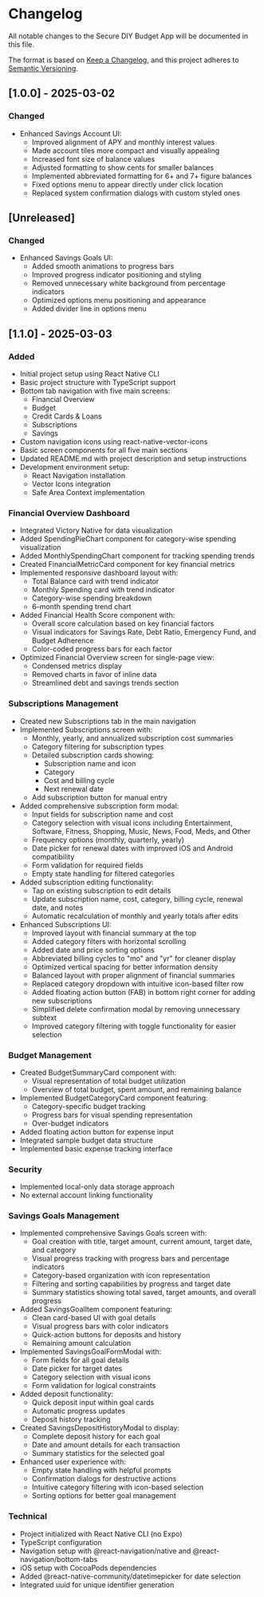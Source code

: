 # Changelog

All notable changes to the Secure DIY Budget App will be documented in this file.

The format is based on [Keep a Changelog](https://keepachangelog.com/en/1.0.0/),
and this project adheres to [Semantic Versioning](https://semver.org/spec/v2.0.0.html).

## [1.0.0] - 2025-03-02

### Changed
- Enhanced Savings Account UI:
  - Improved alignment of APY and monthly interest values
  - Made account tiles more compact and visually appealing
  - Increased font size of balance values
  - Adjusted formatting to show cents for smaller balances
  - Implemented abbreviated formatting for 6+ and 7+ figure balances
  - Fixed options menu to appear directly under click location
  - Replaced system confirmation dialogs with custom styled ones

## [Unreleased]

### Changed
- Enhanced Savings Goals UI:
  - Added smooth animations to progress bars
  - Improved progress indicator positioning and styling
  - Removed unnecessary white background from percentage indicators
  - Optimized options menu positioning and appearance
  - Added divider line in options menu

## [1.1.0] - 2025-03-03

### Added
- Initial project setup using React Native CLI
- Basic project structure with TypeScript support
- Bottom tab navigation with five main screens:
  - Financial Overview
  - Budget
  - Credit Cards & Loans
  - Subscriptions
  - Savings
- Custom navigation icons using react-native-vector-icons
- Basic screen components for all five main sections
- Updated README.md with project description and setup instructions
- Development environment setup:
  - React Navigation installation
  - Vector Icons integration
  - Safe Area Context implementation

### Financial Overview Dashboard
- Integrated Victory Native for data visualization
- Added SpendingPieChart component for category-wise spending visualization
- Added MonthlySpendingChart component for tracking spending trends
- Created FinancialMetricCard component for key financial metrics
- Implemented responsive dashboard layout with:
  - Total Balance card with trend indicator
  - Monthly Spending card with trend indicator
  - Category-wise spending breakdown
  - 6-month spending trend chart
- Added Financial Health Score component with:
  - Overall score calculation based on key financial factors
  - Visual indicators for Savings Rate, Debt Ratio, Emergency Fund, and Budget Adherence
  - Color-coded progress bars for each factor
- Optimized Financial Overview screen for single-page view:
  - Condensed metrics display
  - Removed charts in favor of inline data
  - Streamlined debt and savings trends section

### Subscriptions Management
- Created new Subscriptions tab in the main navigation
- Implemented Subscriptions screen with:
  - Monthly, yearly, and annualized subscription cost summaries
  - Category filtering for subscription types
  - Detailed subscription cards showing:
    - Subscription name and icon
    - Category
    - Cost and billing cycle
    - Next renewal date
  - Add subscription button for manual entry
- Added comprehensive subscription form modal:
  - Input fields for subscription name and cost
  - Category selection with visual icons including Entertainment, Software, Fitness, Shopping, Music, News, Food, Meds, and Other
  - Frequency options (monthly, quarterly, yearly)
  - Date picker for renewal dates with improved iOS and Android compatibility
  - Form validation for required fields
  - Empty state handling for filtered categories
- Added subscription editing functionality:
  - Tap on existing subscription to edit details
  - Update subscription name, cost, category, billing cycle, renewal date, and notes
  - Automatic recalculation of monthly and yearly totals after edits
- Enhanced Subscriptions UI:
  - Improved layout with financial summary at the top
  - Added category filters with horizontal scrolling
  - Added date and price sorting options
  - Abbreviated billing cycles to "mo" and "yr" for cleaner display
  - Optimized vertical spacing for better information density
  - Balanced layout with proper alignment of financial summaries
  - Replaced category dropdown with intuitive icon-based filter row
  - Added floating action button (FAB) in bottom right corner for adding new subscriptions
  - Simplified delete confirmation modal by removing unnecessary subtext
  - Improved category filtering with toggle functionality for easier selection

### Budget Management
- Created BudgetSummaryCard component with:
  - Visual representation of total budget utilization
  - Overview of total budget, spent amount, and remaining balance
- Implemented BudgetCategoryCard component featuring:
  - Category-specific budget tracking
  - Progress bars for visual spending representation
  - Over-budget indicators
- Added floating action button for expense input
- Integrated sample budget data structure
- Implemented basic expense tracking interface

### Security
- Implemented local-only data storage approach
- No external account linking functionality

### Savings Goals Management
- Implemented comprehensive Savings Goals screen with:
  - Goal creation with title, target amount, current amount, target date, and category
  - Visual progress tracking with progress bars and percentage indicators
  - Category-based organization with icon representation
  - Filtering and sorting capabilities by progress and target date
  - Summary statistics showing total saved, target amounts, and overall progress
- Added SavingsGoalItem component featuring:
  - Clean card-based UI with goal details
  - Visual progress bars with color indicators
  - Quick-action buttons for deposits and history
  - Remaining amount calculation
- Implemented SavingsGoalFormModal with:
  - Form fields for all goal details
  - Date picker for target dates
  - Category selection with visual icons
  - Form validation for logical constraints
- Added deposit functionality:
  - Quick deposit input within goal cards
  - Automatic progress updates
  - Deposit history tracking
- Created SavingsDepositHistoryModal to display:
  - Complete deposit history for each goal
  - Date and amount details for each transaction
  - Summary statistics for the selected goal
- Enhanced user experience with:
  - Empty state handling with helpful prompts
  - Confirmation dialogs for destructive actions
  - Intuitive category filtering with icon-based selection
  - Sorting options for better goal management

### Technical
- Project initialized with React Native CLI (no Expo)
- TypeScript configuration
- Navigation setup with @react-navigation/native and @react-navigation/bottom-tabs
- iOS setup with CocoaPods dependencies
- Added @react-native-community/datetimepicker for date selection
- Integrated uuid for unique identifier generation

